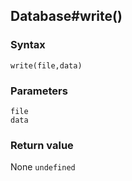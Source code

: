 ## Database#write()

### Syntax
```
write(file,data)
```

### Parameters
<dl>
    <dt><code>file</code></dt>
    <dt><code>data</code></dt>
</dl>

### Return value

<dl>
    <dt>None <code>undefined</code></dt>
</dl>


